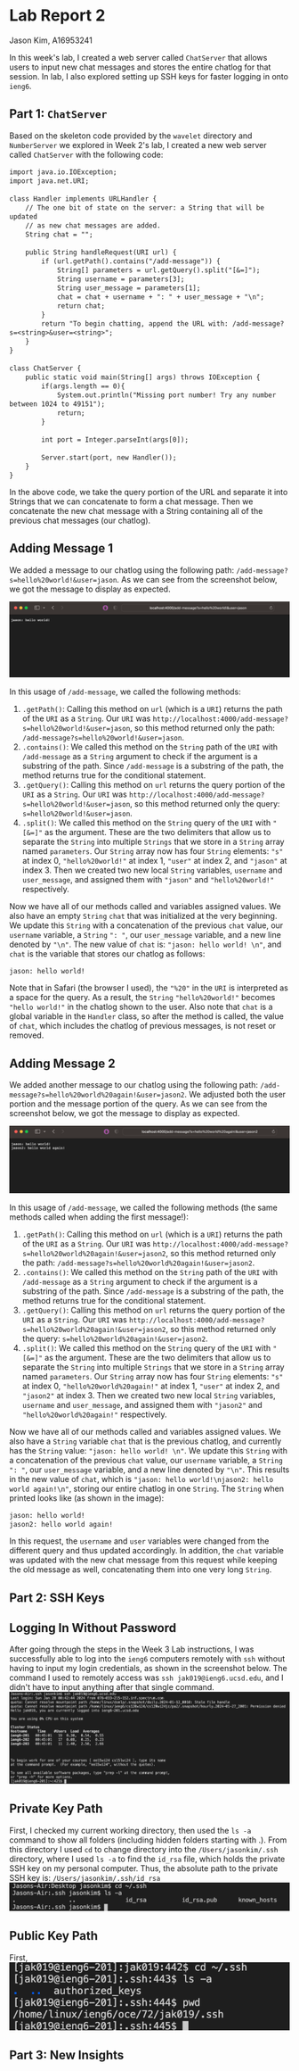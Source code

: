 # **Lab Report 2**
Jason Kim, A16953241

In this week's lab, I created a web server called `ChatServer` that allows users to input new chat messages and stores the entire chatlog for that session. In lab, I also explored setting up SSH keys for faster logging in onto `ieng6`.

## Part 1: `ChatServer`

Based on the skeleton code provided by the `wavelet` directory and `NumberServer` we explored in Week 2's lab, I created a new web server called `ChatServer` with the following code:

```
import java.io.IOException;
import java.net.URI;

class Handler implements URLHandler {
    // The one bit of state on the server: a String that will be updated
    // as new chat messages are added.
    String chat = "";

    public String handleRequest(URI url) {
        if (url.getPath().contains("/add-message")) {
            String[] parameters = url.getQuery().split("[&=]");
            String username = parameters[3];
            String user_message = parameters[1];                                                                                        
            chat = chat + username + ": " + user_message + "\n";
            return chat;
        }
        return "To begin chatting, append the URL with: /add-message?s=<string>&user=<string>";
    }
}

class ChatServer {
    public static void main(String[] args) throws IOException {
        if(args.length == 0){
            System.out.println("Missing port number! Try any number between 1024 to 49151");
            return;
        }

        int port = Integer.parseInt(args[0]);

        Server.start(port, new Handler());
    }
}
```

In the above code, we take the query portion of the URL and separate it into Strings that we can concatenate to form a chat message.
Then we concatenate the new chat message with a String containing all of the previous chat messages (our chatlog).

Adding Message 1
---
We added a message to our chatlog using the following path: `/add-message?s=hello%20world!&user=jason`. As we can see from the screenshot below, we got the message to display as expected.

![Message 1](lab-report-2-images/ChatServerMessage1.png)

In this usage of `/add-message`, we called the following methods:
1. `.getPath()`: Calling this method on `url` (which is a `URI`) returns the path of the `URI` as a `String`. Our `URI` was `http://localhost:4000/add-message?s=hello%20world!&user=jason`, so this method returned only the path: `/add-message?s=hello%20world!&user=jason`.
2. `.contains()`: We called this method on the `String` path of the `URI` with `/add-message` as a `String` argument to check if the argument is a substring of the path. Since `/add-message` is a substring of the path, the method returns true for the conditional statement.
3. `.getQuery()`: Calling this method on `url` returns the query portion of the `URI` as a `String`. Our  `URI` was `http://localhost:4000/add-message?s=hello%20world!&user=jason`, so this method returned only the query: `s=hello%20world!&user=jason`.
4. `.split()`: We called this method on the `String` query of the `URI` with `"[&=]"` as the argument. These are the two delimiters that allow us to separate the `String` into multiple `Strings` that we store in a `String` array named `parameters`. Our `String` array now has four `String` elements: `"s"` at index 0, `"hello%20world!"` at index 1, `"user"` at index 2, and `"jason"` at index 3. Then we created two new local `String` variables, `username` and `user_message`, and assigned them with `"jason"` and `"hello%20world!"` respectively.

Now we have all of our methods called and variables assigned values. We also have an empty `String` `chat` that was initialized at the very beginning. We update this `String` with a concatenation of the previous `chat` value, our `username` variable, a `String` `": "`, our `user_message` variable, and a new line denoted by `"\n"`. The new value of `chat` is: `"jason: hello world! \n"`, and `chat` is the variable that stores our chatlog as follows:
```
jason: hello world!
```
Note that in Safari (the browser I used), the `"%20"` in the `URI` is interpreted as a space for the query. As a result, the `String` `"hello%20world!"` becomes `"hello world!"` in the chatlog shown to the user.
Also note that `chat` is a global variable in the `Handler` class, so after the method is called, the value of `chat`, which includes the chatlog of previous messages, is not reset or removed.



Adding Message 2
---
We added another message to our chatlog using the following path: `/add-message?s=hello%20world%20again!&user=jason2`. We adjusted both the user portion and the message portion of the query. As we can see from the screenshot below, we got the message to display as expected.

![Message 2](lab-report-2-images/ChatServerMessage2.png)

In this usage of `/add-message`, we called the following methods (the same methods called when adding the first message!):
1. `.getPath()`: Calling this method on `url` (which is a `URI`) returns the path of the `URI` as a `String`. Our `URI` was `http://localhost:4000/add-message?s=hello%20world%20again!&user=jason2`, so this method returned only the path: `/add-message?s=hello%20world%20again!&user=jason2`.
2. `.contains()`: We called this method on the `String` path of the `URI` with `/add-message` as a `String` argument to check if the argument is a substring of the path. Since `/add-message` is a substring of the path, the method returns true for the conditional statement.
3. `.getQuery()`: Calling this method on `url` returns the query portion of the `URI` as a `String`. Our  `URI` was `http://localhost:4000/add-message?s=hello%20world%20again!&user=jason2`, so this method returned only the query: `s=hello%20world%20again!&user=jason2`.
4. `.split()`: We called this method on the `String` query of the `URI` with `"[&=]"` as the argument. These are the two delimiters that allow us to separate the `String` into multiple `Strings` that we store in a `String` array named `parameters`. Our `String` array now has four `String` elements: `"s"` at index 0, `"hello%20world%20again!"` at index 1, `"user"` at index 2, and `"jason2"` at index 3. Then we created two new local `String` variables, `username` and `user_message`, and assigned them with `"jason2"` and `"hello%20world%20again!"` respectively.

Now we have all of our methods called and variables assigned values. We also have a `String` variable `chat` that is the previous chatlog, and currently has the `String` value: `"jason: hello world! \n"`. We update this `String` with a concatenation of the previous `chat` value, our `username` variable, a `String` `": "`, our `user_message` variable, and a new line denoted by `"\n"`. This results in the new value of `chat`, which is `"jason: hello world!\njason2: hello world again!\n"`, storing our entire chatlog in one `String`. The `String` when printed looks like (as shown in the image):
```
jason: hello world!
jason2: hello world again!
```
In this request, the `username` and `user` variables were changed from the different query and thus updated accordingly. In addition, the `chat` variable was updated with the new chat message from this request while keeping the old message as well, concatenating them into one very long `String`.



## Part 2: SSH Keys

Logging In Without Password
---
After going through the steps in the Week 3 Lab instructions, I was successfully able to log into the `ieng6` computers remotely with `ssh` without having to input my login credentials, as shown in the screenshot below. The command I used to remotely access was `ssh jak019@ieng6.ucsd.edu`, and I didn't have to input anything after that single command.
![Successful Login](lab-report-2-images/LogInNoPassword.png)


Private Key Path
---
First, I checked my current working directory, then used the `ls -a` command to show all folders (including hidden folders starting with .). From this directory I used `cd` to change directory into the `/Users/jasonkim/.ssh` directory, where I used `ls -a` to find the `id_rsa` file, which holds the private SSH key on my personal computer.
Thus, the absolute path to the private SSH key is: `/Users/jasonkim/.ssh/id_rsa`
![Private Key Path](lab-report-2-images/PathToPrivKey.png)


Public Key Path
---
First, 
![Public Key Path](lab-report-2-images/PathToPubKey.png)





## Part 3: New Insights
